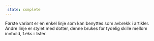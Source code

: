 ```yaml
---
 state: complete
---
```

Første variant er en enkel linje som kan benyttes som avbrekk i artikler. Andre linje er stylet med dotter, denne brukes for tydelig skille mellom innhold, f.eks i lister.
